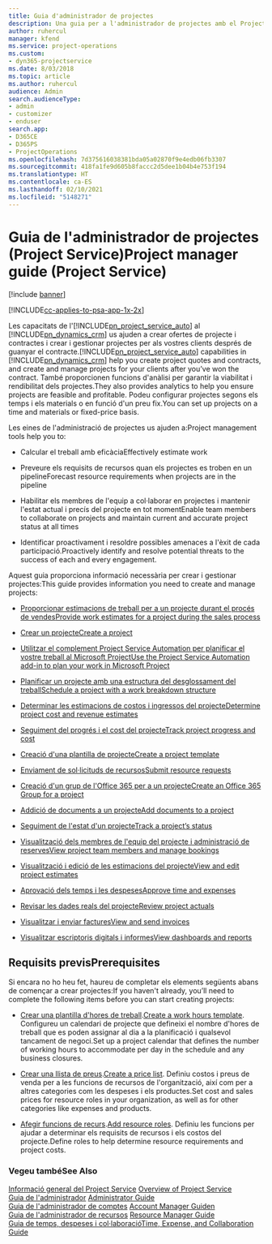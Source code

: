 ```yaml
---
title: Guia d'administrador de projectes
description: Una guia per a l'administrador de projectes amb el Project Service
author: ruhercul
manager: kfend
ms.service: project-operations
ms.custom:
- dyn365-projectservice
ms.date: 8/03/2018
ms.topic: article
ms.author: ruhercul
audience: Admin
search.audienceType:
- admin
- customizer
- enduser
search.app:
- D365CE
- D365PS
- ProjectOperations
ms.openlocfilehash: 7d375616038381bda05a02870f9e4edb06fb3307
ms.sourcegitcommit: 418fa1fe9d605b8faccc2d5dee1b04b4e753f194
ms.translationtype: HT
ms.contentlocale: ca-ES
ms.lasthandoff: 02/10/2021
ms.locfileid: "5148271"
---
```

# <a name="project-manager-guide-project-service"></a><span data-ttu-id="1b845-103">Guia de l'administrador de projectes (Project Service)</span><span class="sxs-lookup"><span data-stu-id="1b845-103">Project manager guide (Project Service)</span></span>

[!include [banner](../includes/psa-now-project-operations.md)]

[!INCLUDE[cc-applies-to-psa-app-1x-2x](../includes/cc-applies-to-psa-app-1x-2x.md)]

<span data-ttu-id="1b845-104">Les capacitats de l'[!INCLUDE[pn_project_service_auto](../includes/pn-project-service-auto.md)] al [!INCLUDE[pn_dynamics_crm](../includes/pn-dynamics-crm.md)] us ajuden a crear ofertes de projecte i contractes i crear i gestionar projectes per als vostres clients després de guanyar el contracte.</span><span class="sxs-lookup"><span data-stu-id="1b845-104">[!INCLUDE[pn_project_service_auto](../includes/pn-project-service-auto.md)] capabilities in [!INCLUDE[pn_dynamics_crm](../includes/pn-dynamics-crm.md)] help you create project quotes and contracts, and create and manage projects for your clients after you’ve won the contract.</span></span> <span data-ttu-id="1b845-105">També proporcionen funcions d'anàlisi per garantir la viabilitat i rendibilitat dels projectes.</span><span class="sxs-lookup"><span data-stu-id="1b845-105">They also provides analytics to help you ensure projects are feasible and profitable.</span></span> <span data-ttu-id="1b845-106">Podeu configurar projectes segons els temps i els materials o en funció d'un preu fix.</span><span class="sxs-lookup"><span data-stu-id="1b845-106">You can set up projects on a time and materials or fixed-price basis.</span></span>  
  
 <span data-ttu-id="1b845-107">Les eines de l'administració de projectes us ajuden a:</span><span class="sxs-lookup"><span data-stu-id="1b845-107">Project management tools help you to:</span></span>  
  
-   <span data-ttu-id="1b845-108">Calcular el treball amb eficàcia</span><span class="sxs-lookup"><span data-stu-id="1b845-108">Effectively estimate work</span></span>  
  
-   <span data-ttu-id="1b845-109">Preveure els requisits de recursos quan els projectes es troben en un pipeline</span><span class="sxs-lookup"><span data-stu-id="1b845-109">Forecast resource requirements when projects are in the pipeline</span></span>  
  
-   <span data-ttu-id="1b845-110">Habilitar els membres de l'equip a col·laborar en projectes i mantenir l'estat actual i precís del projecte en tot moment</span><span class="sxs-lookup"><span data-stu-id="1b845-110">Enable team members to collaborate on projects and maintain current and accurate project status at all times</span></span>  
  
-   <span data-ttu-id="1b845-111">Identificar proactivament i resoldre possibles amenaces a l'èxit de cada participació.</span><span class="sxs-lookup"><span data-stu-id="1b845-111">Proactively identify and resolve potential threats to the success of each and every engagement.</span></span>  
  
<span data-ttu-id="1b845-112">Aquest guia proporciona informació necessària per crear i gestionar projectes:</span><span class="sxs-lookup"><span data-stu-id="1b845-112">This guide provides information you need to create and manage projects:</span></span>  
  
-   [<span data-ttu-id="1b845-113">Proporcionar estimacions de treball per a un projecte durant el procés de vendes</span><span class="sxs-lookup"><span data-stu-id="1b845-113">Provide work estimates for a project during the sales process</span></span>](../psa/provide-estimates-project-during-sales-process.md)  
  
-   [<span data-ttu-id="1b845-114">Crear un projecte</span><span class="sxs-lookup"><span data-stu-id="1b845-114">Create a project</span></span>](../psa/create-project.md)  
  
-   [<span data-ttu-id="1b845-115">Utilitzar el complement Project Service Automation per planificar el vostre treball al Microsoft Project</span><span class="sxs-lookup"><span data-stu-id="1b845-115">Use the Project Service Automation add-in to plan your work in Microsoft Project</span></span>](../psa/add-plan-work-microsoft-project.md)  
  
-   [<span data-ttu-id="1b845-116">Planificar un projecte amb una estructura del desglossament del treball</span><span class="sxs-lookup"><span data-stu-id="1b845-116">Schedule a project with a work breakdown structure</span></span>](../psa/schedule-project-work-breakdown-structure.md)  
  
-   [<span data-ttu-id="1b845-117">Determinar les estimacions de costos i ingressos del projecte</span><span class="sxs-lookup"><span data-stu-id="1b845-117">Determine project cost and revenue estimates</span></span>](../psa/determine-project-cost-revenue-estimates.md)  
  
-   [<span data-ttu-id="1b845-118">Seguiment del progrés i el cost del projecte</span><span class="sxs-lookup"><span data-stu-id="1b845-118">Track project progress and cost</span></span>](../psa/track-project-progress-cost.md)  
  
-   [<span data-ttu-id="1b845-119">Creació d'una plantilla de projecte</span><span class="sxs-lookup"><span data-stu-id="1b845-119">Create a project template</span></span>](../psa/create-project-template.md)  
  
-   [<span data-ttu-id="1b845-120">Enviament de sol·licituds de recursos</span><span class="sxs-lookup"><span data-stu-id="1b845-120">Submit resource requests</span></span>](../psa/submit-resource-requests.md)  
  
-   [<span data-ttu-id="1b845-121">Creació d'un grup de l'Office 365 per a un projecte</span><span class="sxs-lookup"><span data-stu-id="1b845-121">Create an Office 365 Group for a project</span></span>](../psa/create-office-365-group-project.md)  
  
-   [<span data-ttu-id="1b845-122">Addició de documents a un projecte</span><span class="sxs-lookup"><span data-stu-id="1b845-122">Add documents to a project</span></span>](../psa/add-documents-project.md)  
  
-   [<span data-ttu-id="1b845-123">Seguiment de l'estat d'un projecte</span><span class="sxs-lookup"><span data-stu-id="1b845-123">Track a project’s status</span></span>](../psa/track-project-status.md)  
  
-   [<span data-ttu-id="1b845-124">Visualització dels membres de l'equip del projecte i administració de reserves</span><span class="sxs-lookup"><span data-stu-id="1b845-124">View project team members and manage bookings</span></span>](../psa/view-project-team-members-manage-bookings.md)  
  
-   [<span data-ttu-id="1b845-125">Visualització i edició de les estimacions del projecte</span><span class="sxs-lookup"><span data-stu-id="1b845-125">View and edit project estimates</span></span>](../psa/view-edit-project-estimates.md)  
  
-   [<span data-ttu-id="1b845-126">Aprovació dels temps i les despeses</span><span class="sxs-lookup"><span data-stu-id="1b845-126">Approve time and expenses</span></span>](../psa/approve-time-expenses.md)  
  
-   [<span data-ttu-id="1b845-127">Revisar les dades reals del projecte</span><span class="sxs-lookup"><span data-stu-id="1b845-127">Review project actuals</span></span>](../psa/review-project-actuals.md)  
  
-   [<span data-ttu-id="1b845-128">Visualitzar i enviar factures</span><span class="sxs-lookup"><span data-stu-id="1b845-128">View and send invoices</span></span>](../psa/view-send-invoices.md)  
  
-   [<span data-ttu-id="1b845-129">Visualitzar escriptoris digitals i informes</span><span class="sxs-lookup"><span data-stu-id="1b845-129">View dashboards and reports</span></span>](../psa/view-dashboards-reports.md)  
  
## <a name="prerequisites"></a><span data-ttu-id="1b845-130">Requisits previs</span><span class="sxs-lookup"><span data-stu-id="1b845-130">Prerequisites</span></span>  
 <span data-ttu-id="1b845-131">Si encara no ho heu fet, haureu de completar els elements següents abans de començar a crear projectes:</span><span class="sxs-lookup"><span data-stu-id="1b845-131">If you haven't already, you’ll need to complete the following items before you can start creating projects:</span></span>  
  
-   <span data-ttu-id="1b845-132">[Crear una plantilla d'hores de treball](../psa/create-work-hours-template.md).</span><span class="sxs-lookup"><span data-stu-id="1b845-132">[Create a work hours template](../psa/create-work-hours-template.md).</span></span> <span data-ttu-id="1b845-133">Configureu un calendari de projecte que defineixi el nombre d'hores de treball que es poden assignar al dia a la planificació i qualsevol tancament de negoci.</span><span class="sxs-lookup"><span data-stu-id="1b845-133">Set up a project calendar that defines the number of working hours to accommodate per day in the schedule and any business closures.</span></span>  
  
-   <span data-ttu-id="1b845-134">[Crear una llista de preus](../psa/create-price-list.md).</span><span class="sxs-lookup"><span data-stu-id="1b845-134">[Create a price list](../psa/create-price-list.md).</span></span> <span data-ttu-id="1b845-135">Definiu costos i preus de venda per a les funcions de recursos de l'organització, així com per a altres categories com les despeses i els productes.</span><span class="sxs-lookup"><span data-stu-id="1b845-135">Set cost and sales prices for resource roles in your organization, as well as for other categories like expenses and products.</span></span>  
  
-   <span data-ttu-id="1b845-136">[Afegir funcions de recurs](../psa/add-resource-roles.md).</span><span class="sxs-lookup"><span data-stu-id="1b845-136">[Add resource roles](../psa/add-resource-roles.md).</span></span> <span data-ttu-id="1b845-137">Definiu les funcions per ajudar a determinar els requisits de recursos i els costos del projecte.</span><span class="sxs-lookup"><span data-stu-id="1b845-137">Define roles to help determine resource requirements and project costs.</span></span>  
  
### <a name="see-also"></a><span data-ttu-id="1b845-138">Vegeu també</span><span class="sxs-lookup"><span data-stu-id="1b845-138">See Also</span></span>  
 <span data-ttu-id="1b845-139">[Informació general del Project Service](../psa/overview.md) </span><span class="sxs-lookup"><span data-stu-id="1b845-139">[Overview of Project Service](../psa/overview.md) </span></span>  
 <span data-ttu-id="1b845-140">[Guia de l'administrador](../psa/admin-guide.md) </span><span class="sxs-lookup"><span data-stu-id="1b845-140">[Administrator Guide](../psa/admin-guide.md) </span></span>  
 <span data-ttu-id="1b845-141">[Guia de l'administrador de comptes](../psa/account-manager-guide.md) </span><span class="sxs-lookup"><span data-stu-id="1b845-141">[Account Manager Guiden](../psa/account-manager-guide.md) </span></span>  
 <span data-ttu-id="1b845-142">[Guia de l'administrador de recursos](../psa/resource-manager-guide.md) </span><span class="sxs-lookup"><span data-stu-id="1b845-142">[Resource Manager Guide](../psa/resource-manager-guide.md) </span></span>  
 [<span data-ttu-id="1b845-143">Guia de temps, despeses i col·laboració</span><span class="sxs-lookup"><span data-stu-id="1b845-143">Time, Expense, and Collaboration Guide</span></span>](../psa/time-expense-collaboration-guide.md)

